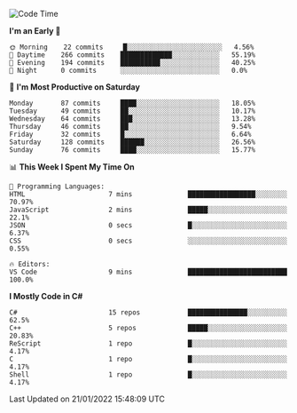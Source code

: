 <!--START_SECTION:waka-->
![Code Time](http://img.shields.io/badge/Code%20Time-755%20hrs%2057%20mins-blue)

**I'm an Early 🐤** 

```text
🌞 Morning    22 commits     █░░░░░░░░░░░░░░░░░░░░░░░░   4.56% 
🌆 Daytime    266 commits    █████████████░░░░░░░░░░░░   55.19% 
🌃 Evening    194 commits    ██████████░░░░░░░░░░░░░░░   40.25% 
🌙 Night      0 commits      ░░░░░░░░░░░░░░░░░░░░░░░░░   0.0%

```
📅 **I'm Most Productive on Saturday** 

```text
Monday       87 commits     ████░░░░░░░░░░░░░░░░░░░░░   18.05% 
Tuesday      49 commits     ██░░░░░░░░░░░░░░░░░░░░░░░   10.17% 
Wednesday    64 commits     ███░░░░░░░░░░░░░░░░░░░░░░   13.28% 
Thursday     46 commits     ██░░░░░░░░░░░░░░░░░░░░░░░   9.54% 
Friday       32 commits     █░░░░░░░░░░░░░░░░░░░░░░░░   6.64% 
Saturday     128 commits    ██████░░░░░░░░░░░░░░░░░░░   26.56% 
Sunday       76 commits     ████░░░░░░░░░░░░░░░░░░░░░   15.77%

```


📊 **This Week I Spent My Time On** 

```text
💬 Programming Languages: 
HTML                     7 mins              █████████████████░░░░░░░░   70.97% 
JavaScript               2 mins              █████░░░░░░░░░░░░░░░░░░░░   22.1% 
JSON                     0 secs              █░░░░░░░░░░░░░░░░░░░░░░░░   6.37% 
CSS                      0 secs              ░░░░░░░░░░░░░░░░░░░░░░░░░   0.55%

🔥 Editors: 
VS Code                  9 mins              █████████████████████████   100.0%

```

**I Mostly Code in C#** 

```text
C#                       15 repos            ███████████████░░░░░░░░░░   62.5% 
C++                      5 repos             █████░░░░░░░░░░░░░░░░░░░░   20.83% 
ReScript                 1 repo              █░░░░░░░░░░░░░░░░░░░░░░░░   4.17% 
C                        1 repo              █░░░░░░░░░░░░░░░░░░░░░░░░   4.17% 
Shell                    1 repo              █░░░░░░░░░░░░░░░░░░░░░░░░   4.17%

```



 Last Updated on 21/01/2022 15:48:09 UTC
<!--END_SECTION:waka-->

